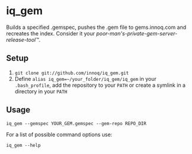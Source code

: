 # iq_gem

Builds a specified .gemspec, pushes the .gem file to gems.innoq.com and recreates the index.
Consider it your *poor-man's-private-gem-server-release-tool™*.

## Setup

1. `git clone git://github.com/innoq/iq_gem.git`
2. Define `alias iq_gem=~/your_folder/iq_gem/iq_gem` in your `.bash_profile`, add the repository to your `PATH` or create a symlink in a directory in your `PATH`

## Usage

```
iq_gem --gemspec YOUR_GEM.gemspec --gem-repo REPO_DIR
```

For a list of possible command options use:

`iq_gem --help`
